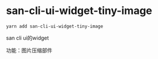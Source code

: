 # san-cli-ui-widget-tiny-image

```
yarn add san-cli-ui-widget-tiny-image
```
san cli ui的widget

功能：图片压缩部件

